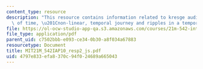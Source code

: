 ```yaml
---
content_type: resource
description: "This resource contains information related to kresge auditorium, cessation\
  \ of time, \u201Cnon-linear, temporal journey and ripples in a temporal. pond"
file: https://ol-ocw-studio-app-qa.s3.amazonaws.com/courses/21m-542-interdisciplinary-approaches-to-musical-time-january-iap-2010/4797e833efa8370c94f024689a665043_MIT21M_542IAP10_resp2_js.pdf
file_type: application/pdf
parent_uid: c7502bbb-e093-ce34-0b30-a8f034a67883
resourcetype: Document
title: MIT21M_542IAP10_resp2_js.pdf
uid: 4797e833-efa8-370c-94f0-24689a665043
---
```

